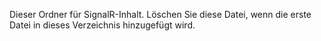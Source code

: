 Dieser Ordner für SignalR-Inhalt. Löschen Sie diese Datei, wenn die erste Datei in dieses Verzeichnis hinzugefügt wird.